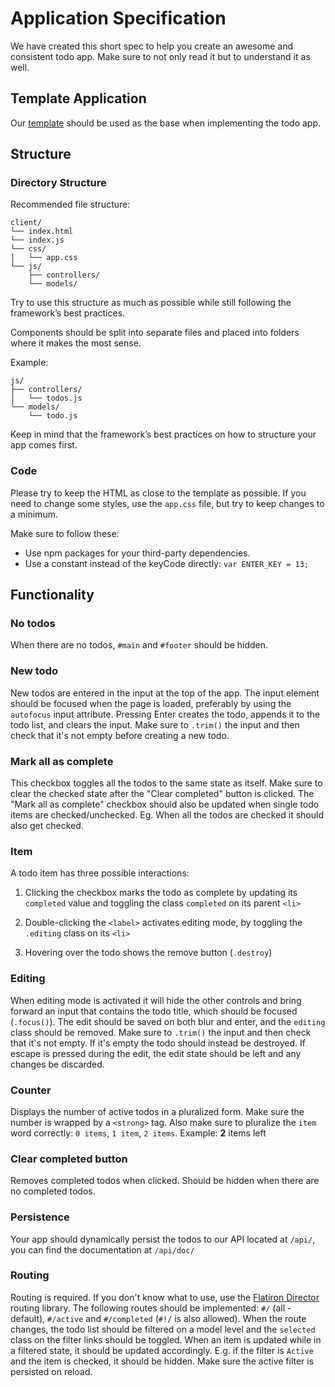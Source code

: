 # Application Specification

We have created this short spec to help you create an awesome and consistent todo app. Make sure to not only read it but
to understand it as well.

## Template Application

Our [template](../client/index.html) should be used as the base when implementing the todo app.

## Structure

### Directory Structure

Recommended file structure:

```
client/
└── index.html
└── index.js
└── css/
│   └── app.css
└── js/
    ├── controllers/
    └── models/
```

Try to use this structure as much as possible while still following the framework’s best practices.

Components should be split into separate files and placed into folders where it makes the most sense.

Example:

```
js/
├── controllers/
│   └── todos.js
└── models/
    └── todo.js
```

Keep in mind that the framework’s best practices on how to structure your app comes first.

### Code

Please try to keep the HTML as close to the template as possible. If you need to change some styles, use the `app.css`
file, but try to keep changes to a minimum.

Make sure to follow these:

- Use npm packages for your third-party dependencies.
- Use a constant instead of the keyCode directly: `var ENTER_KEY = 13;`

## Functionality

### No todos

When there are no todos, `#main` and `#footer` should be hidden.

### New todo

New todos are entered in the input at the top of the app. The input element should be focused when the page is loaded,
preferably by using the `autofocus` input attribute. Pressing Enter creates the todo, appends it to the todo list,
and clears the input. Make sure to `.trim()` the input and then check that it's not empty before creating a new todo.

### Mark all as complete

This checkbox toggles all the todos to the same state as itself. Make sure to clear the checked state after the
"Clear completed" button is clicked. The "Mark all as complete" checkbox should also be updated when single todo items
are checked/unchecked. Eg. When all the todos are checked it should also get checked.

### Item

A todo item has three possible interactions:

1. Clicking the checkbox marks the todo as complete by updating its `completed` value and toggling the class `completed`
on its parent `<li>`

2. Double-clicking the `<label>` activates editing mode, by toggling the `.editing` class on its `<li>`

3. Hovering over the todo shows the remove button (`.destroy`)

### Editing

When editing mode is activated it will hide the other controls and bring forward an input that contains the todo title,
which should be focused (`.focus()`). The edit should be saved on both blur and enter, and the `editing` class should
be removed. Make sure to `.trim()` the input and then check that it's not empty. If it's empty the todo should instead
be destroyed. If escape is pressed during the edit, the edit state should be left and any changes be discarded.

### Counter

Displays the number of active todos in a pluralized form. Make sure the number is wrapped by a `<strong>` tag.
Also make sure to pluralize the `item` word correctly: `0 items`, `1 item`, `2 items`. Example: **2** items left

### Clear completed button

Removes completed todos when clicked. Should be hidden when there are no completed todos.

### Persistence

Your app should dynamically persist the todos to our API located at `/api/`, you can find the documentation at `/api/doc/`

### Routing

Routing is required. If you don't know what to use, use the [Flatiron Director](https://github.com/flatiron/director)
routing library. The following routes should be implemented: `#/` (all - default), `#/active` and `#/completed`
(`#!/` is also allowed). When the route changes, the todo list should be filtered on a model level and the `selected`
class on the filter links should be toggled. When an item is updated while in a filtered state, it should be updated
accordingly. E.g. if the filter is `Active` and the item is checked, it should be hidden. Make sure the active filter
is persisted on reload.
